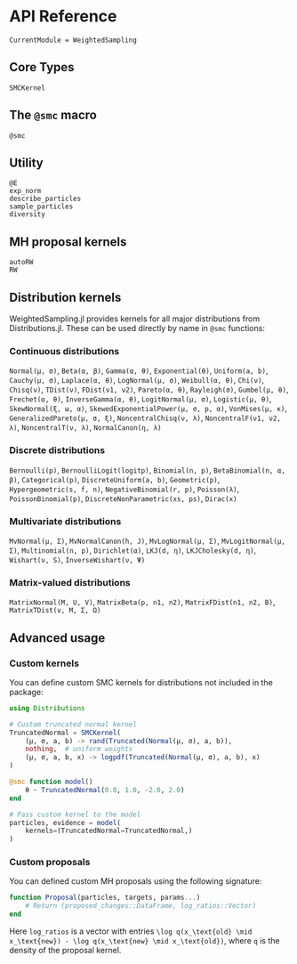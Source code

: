 # API Reference

```@meta
CurrentModule = WeightedSampling
```

## Core Types

```@docs
SMCKernel
```

## The `@smc` macro

```@docs
@smc
```

## Utility

```@docs
@E
exp_norm
describe_particles
sample_particles
diversity
```

## MH proposal kernels

```@docs
autoRW
RW
```

## Distribution kernels

WeightedSampling.jl provides kernels for all major distributions from Distributions.jl. These can be used directly by name in `@smc` functions:

### Continuous distributions
`Normal(μ, σ)`, `Beta(α, β)`, `Gamma(α, θ)`, `Exponential(θ)`, `Uniform(a, b)`, `Cauchy(μ, σ)`, `Laplace(α, θ)`, `LogNormal(μ, σ)`, `Weibull(α, θ)`, `Chi(ν)`, `Chisq(ν)`, `TDist(ν)`, `FDist(ν1, ν2)`, `Pareto(α, θ)`, `Rayleigh(σ)`, `Gumbel(μ, θ)`, `Frechet(α, θ)`, `InverseGamma(α, θ)`, `LogitNormal(μ, σ)`, `Logistic(μ, θ)`, `SkewNormal(ξ, ω, α)`, `SkewedExponentialPower(μ, σ, p, α)`, `VonMises(μ, κ)`, `GeneralizedPareto(μ, σ, ξ)`, `NoncentralChisq(ν, λ)`, `NoncentralF(ν1, ν2, λ)`, `NoncentralT(ν, λ)`, `NormalCanon(η, λ)`

### Discrete distributions  
`Bernoulli(p)`, `BernoulliLogit(logitp)`, `Binomial(n, p)`, `BetaBinomial(n, α, β)`, `Categorical(p)`, `DiscreteUniform(a, b)`, `Geometric(p)`, `Hypergeometric(s, f, n)`, `NegativeBinomial(r, p)`, `Poisson(λ)`, `PoissonBinomial(p)`, `DiscreteNonParametric(xs, ps)`, `Dirac(x)`

### Multivariate distributions
`MvNormal(μ, Σ)`, `MvNormalCanon(h, J)`, `MvLogNormal(μ, Σ)`, `MvLogitNormal(μ, Σ)`, `Multinomial(n, p)`, `Dirichlet(α)`, `LKJ(d, η)`, `LKJCholesky(d, η)`, `Wishart(ν, S)`, `InverseWishart(ν, Ψ)`

### Matrix-valued distributions
`MatrixNormal(M, U, V)`, `MatrixBeta(p, n1, n2)`, `MatrixFDist(n1, n2, B)`, `MatrixTDist(ν, M, Σ, Ω)`

## Advanced usage

### Custom kernels

You can define custom SMC kernels for distributions not included in the package:

```julia
using Distributions

# Custom truncated normal kernel
TruncatedNormal = SMCKernel(
    (μ, σ, a, b) -> rand(Truncated(Normal(μ, σ), a, b)),
    nothing,  # uniform weights
    (μ, σ, a, b, x) -> logpdf(Truncated(Normal(μ, σ), a, b), x)
)

@smc function model()
    θ ~ TruncatedNormal(0.0, 1.0, -2.0, 2.0)
end

# Pass custom kernel to the model
particles, evidence = model(
    kernels=(TruncatedNormal=TruncatedNormal,)
)
```

### Custom proposals

You can defined custom MH proposals using the following signature:

```julia
function Proposal(particles, targets, params...)
    # Return (proposed_changes::DataFrame, log_ratios::Vector)
end
```

Here `log_ratios` is a vector with entries ``\log q(x_\text{old} \mid x_\text{new}) - \log q(x_\text{new} \mid x_\text{old})``, where ``q`` is the density of the proposal kernel.